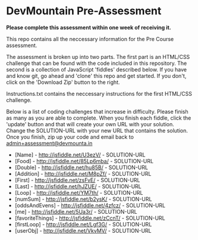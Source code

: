 DevMountain Pre-Assessment
=========

**Please complete this assessment within one week of receiving it.**

This repo contains all the neccessary information for the Pre Course assessment. 

The assessment is broken up into two parts. The first part is an HTML/CSS challenge that can be found with the code included in this repository. The second is a collection of JavaScript 'fiddles' described below. If you have and know git, go ahead and 'clone' this repo and get started. If you don't, click on the 'Download Zip' button to the right. 


Instructions.txt contains the neccessary instructions for the first HTML/CSS challenge. 

Below is a list of coding challenges that increase in difficulty. Please finish as many as you are able to complete.
When you finish each fiddle, click the 'update' button and that will create your own URL with your solution. Change the SOLUTION-URL with your new URL that contains the solution. Once you finish, zip up your code and email back to admin+assessment@devmounta.in

* [Name] - http://jsfiddle.net/U3ezV/ - SOLUTION-URL
* [Food] - http://jsfiddle.net/85Lp6mba/ - SOLUTION-URL
* [Double] - http://jsfiddle.net/hu85B/ - SOLUTION-URL
* [Addition] - http://jsfiddle.net/M8pZf/ - SOLUTION-URL
* [First] - http://jsfiddle.net/zsFvE/ - SOLUTION-URL
* [Last] -  http://jsfiddle.net/hJZUE/ - SOLUTION-URL
* [Loop] - http://jsfiddle.net/YM7th/ - SOLUTION-URL
* [numSum] - http://jsfiddle.net/b2ysK/ - SOLUTION-URL
* [oddsAndEvens] - http://jsfiddle.net/4zfcz/ - SOLUTION-URL
* [me] - http://jsfiddle.net/5Ua3r/ - SOLUTION-URL
* [favoriteThings] - http://jsfiddle.net/zCcnT/ - SOLUTION-URL
* [firstLoop] - http://jsfiddle.net/Lgf3G/ - SOLUTION-URL
* [userObj] - http://jsfiddle.net/VkvMV/ - SOLUTION-URL
